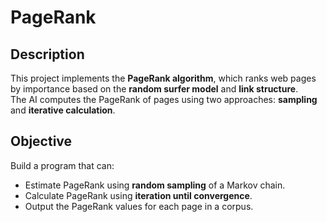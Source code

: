 # PageRank

## Description
This project implements the **PageRank algorithm**, which ranks web pages by importance based on the **random surfer model** and **link structure**.  
The AI computes the PageRank of pages using two approaches: **sampling** and **iterative calculation**.

## Objective
Build a program that can:
- Estimate PageRank using **random sampling** of a Markov chain.
- Calculate PageRank using **iteration until convergence**.
- Output the PageRank values for each page in a corpus.

